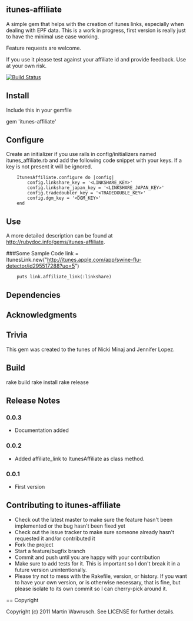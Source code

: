## itunes-affiliate
A simple gem that helps with the creation of itunes links, especially when dealing with EPF data. This is a work in progress, first version is really just to have the minimal use case working. 

Feature requests are welcome.

If you use it please test against your affiliate id and provide feedback. Use at your own risk.

[![Build Status](http://travis-ci.org/freshfugu/ruby-itunes-affiliate.png)](http://travis-ci.org/freshfugu/ruby-itunes-affiliate)

## Install

Include this in your gemfile

gem 'itunes-affiliate'

## Configure
Create an initializer if you use rails in config/initializers named itunes_affiliate.rb and add the following code snippet with your keys. If a key is not present it will be ignored.

		ItunesAffiliate.configure do |config|
			config.linkshare_key = '<LINKSHARE_KEY>'
			config.linkshare_japan_key = '<LINKSHARE_JAPAN_KEY>'
			config.tradedoubler_key = '<TRADEDOUBLE_KEY>'
			config.dgm_key = '<DGM_KEY>'
		end

## Use
A more detailed description can be found at <http://rubydoc.info/gems/itunes-affiliate>.

###Some Sample Code
		link = ItunesLink.new("http://itunes.apple.com/app/swine-flu-detector/id295517288?uo=5")
		
		puts link.affiliate_link(:linkshare)


## Dependencies

## Acknowledgments

## Trivia

This gem was created to the tunes of Nicki Minaj and Jennifer Lopez.

## Build

rake build
rake install
rake release
## Release Notes

### 0.0.3
* Documentation added

### 0.0.2
* Added affiliate_link to ItunesAffiliate as class method.

### 0.0.1
* First version

## Contributing to itunes-affiliate
 
* Check out the latest master to make sure the feature hasn't been implemented or the bug hasn't been fixed yet
* Check out the issue tracker to make sure someone already hasn't requested it and/or contributed it
* Fork the project
* Start a feature/bugfix branch
* Commit and push until you are happy with your contribution
* Make sure to add tests for it. This is important so I don't break it in a future version unintentionally.
* Please try not to mess with the Rakefile, version, or history. If you want to have your own version, or is otherwise necessary, that is fine, but please isolate to its own commit so I can cherry-pick around it.

== Copyright

Copyright (c) 2011 Martin Wawrusch. See LICENSE for
further details.

